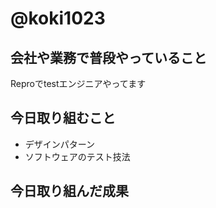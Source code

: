 # @koki1023

## 会社や業務で普段やっていること

Reproでtestエンジニアやってます

## 今日取り組むこと

- デザインパターン
- ソフトウェアのテスト技法

## 今日取り組んだ成果

